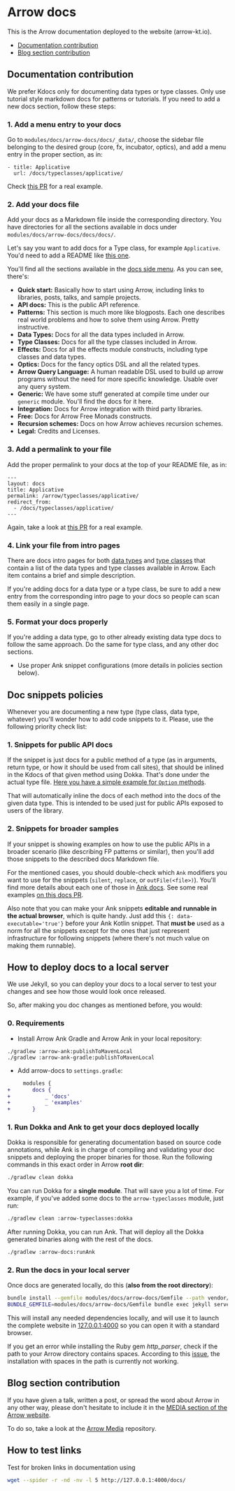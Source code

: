 # Arrow docs

This is the Arrow documentation deployed to the website (arrow-kt.io).

* [Documentation contribution](#documentation-contribution)
* [Blog section contribution](#blog-section-contribution)

## Documentation contribution

We prefer Kdocs only for documenting data types or type classes. Only use tutorial style markdown docs for patterns or tutorials. If you need to add a new docs section, follow these steps:

### 1. Add a menu entry to your docs

Go to `modules/docs/arrow-docs/docs/_data/`, choose the sidebar file belonging to the desired group (core, fx, incubator, optics), and add a menu entry in the proper section, as in:

```
- title: Applicative
  url: /docs/typeclasses/applicative/
```

Check [this PR](https://github.com/arrow-kt/arrow/pull/1134/files) for a real example.

### 2. Add your docs file

Add your docs as a Markdown file inside the corresponding directory. You have directories for all the sections
available in docs under `modules/docs/arrow-docs/docs/docs/`.

Let's say you want to add docs for a Type class, for example `Applicative`. You'd need to add a README like [this one](https://github.com/arrow-kt/arrow/blob/master/modules/docs/arrow-docs/docs/docs/arrow/typeclasses/applicative/README.md).

You'll find all the sections available in the [docs side menu](https://arrow-kt.io/docs/). As you can see, there's:
* **Quick start:** Basically how to start using Arrow, including links to libraries, posts, talks, and sample projects.
* **API docs:** This is the public API reference.
* **Patterns:** This section is much more like blogposts. Each one describes real world problems and how to solve them using Arrow. Pretty instructive.
* **Data Types:** Docs for all the data types included in Arrow.
* **Type Classes:** Docs for all the type classes included in Arrow.
* **Effects:** Docs for all the effects module constructs, including type classes and data types.
* **Optics:** Docs for the fancy optics DSL and all the related types.
* **Arrow Query Language:** A human readable DSL used to build up arrow programs without the need for more specific knowledge. Usable over any query system.
* **Generic:** We have some stuff generated at compile time under our `generic` module. You'll find the docs for it here.
* **Integration:** Docs for Arrow integration with third party libraries.
* **Free:** Docs for Arrow Free Monads constructs.
* **Recursion schemes:** Docs on how Arrow achieves recursion schemes.
* **Legal:** Credits and Licenses.

### 3. Add a permalink to your file

Add the proper permalink to your docs at the top of your README file, as in:

```
---
layout: docs
title: Applicative
permalink: /arrow/typeclasses/applicative/
redirect_from:
  - /docs/typeclasses/applicative/
---
```

Again, take a look at [this PR](https://github.com/arrow-kt/arrow/pull/1134/files) for a real example.

### 4. Link your file from intro pages

There are docs intro pages for both [data types](https://arrow-kt.io/docs/datatypes/intro/) and [type classes](https://arrow-kt.io/docs/typeclasses/intro/) that contain a list of the data types and type classes available in Arrow. Each item contains a brief and simple description.

If you're adding docs for a data type or a type class, be sure to add a new entry from the corresponding intro page to your docs so people can scan them easily in a single page.

### 5. Format your docs properly

If you're adding a data type, go to other already existing data type docs to follow the same approach.
Do the same for type class, and any other doc sections.
  * Use proper Ank snippet configurations (more details in policies section below).

## Doc snippets policies

Whenever you are documenting a new type (type class, data type, whatever) you'll wonder how to add code snippets to it. Please,
use the following priority check list:

### 1. Snippets for public API docs

If the snippet is just docs for a public method of a type (as in arguments, return type, or how it should be used from call sites), that should be inlined in the Kdocs of that given method using Dokka. That's done under the actual type file. [Here you have a simple example for `Option` methods](https://github.com/arrow-kt/arrow/blob/11a65faa9eed23182994778fa0ce218b69bfc4ba/modules/core/arrow-core/src/main/kotlin/arrow/core/Option.kt#L14).

That will automatically inline the docs of each method into the docs of the given data type. This is intended to be used just for public APIs exposed to users of the library.

### 2. Snippets for broader samples

If your snippet is showing examples on how to use the public APIs in a broader scenario (like describing FP patterns or similar), then you'll add those snippets to the described docs Markdown file.

For the mentioned cases, you should double-check which `Ank` modifiers you want to use for the snippets (`silent`, `replace`, or `outFile(<file>)`). You'll find more details about each one of those in [Ank docs](../../ank/README.md). See some real examples [on this docs PR](https://github.com/arrow-kt/arrow/pull/1134/files).

Also note that you can make your Ank snippets **editable and runnable in the actual browser**, which is quite handy. Just add this `{: data-executable='true'}` before your Ank Kotlin snippet. That **must be** used as a norm for all the snippets except for the ones that just represent infrastructure for following snippets (where there's not much value on making them runnable).

## How to deploy docs to a local server

We use Jekyll, so you can deploy your docs to a local server to test your changes and see how those would look once released.

So, after making you doc changes as mentioned before, you would:

### 0. Requirements

* Install Arrow Ank Gradle and Arrow Ank in your local repository:
```
./gradlew :arrow-ank:publishToMavenLocal
./gradlew :arrow-ank-gradle:publishToMavenLocal
```
* Add arrow-docs to `settings.gradle`:
```diff
     modules {
+       docs {
+           _ 'docs'
+           _ 'examples'
+       }
```

### 1. Run Dokka and Ank to get your docs deployed locally

Dokka is responsible for generating documentation based on source code annotations, while Ank is in charge of compiling and validating your doc snippets and deploying the proper binaries for those. Run the following commands in this exact order in Arrow **root dir**:

```bash
./gradlew clean dokka
```

You can run Dokka for a **single module**. That will save you a lot of time. For example, if you've added some docs to the
`arrow-typeclasses` module, just run:

```bash
./gradlew clean :arrow-typeclasses:dokka
```

After running Dokka, you can run Ank. That will deploy all the Dokka generated binaries along with the rest of the docs.

```bash
./gradlew :arrow-docs:runAnk
```

### 2. Run the docs in your local server

Once docs are generated locally, do this (**also from the root directory**):

```bash
bundle install --gemfile modules/docs/arrow-docs/Gemfile --path vendor/bundle
BUNDLE_GEMFILE=modules/docs/arrow-docs/Gemfile bundle exec jekyll serve -s modules/docs/arrow-docs/build/site/
```

This will install any needed dependencies locally, and will use it to launch the complete website in [127.0.0.1:4000](http://127.0.0.1:4000) so you can open it with a standard browser.

If you get an error while installing the Ruby gem _http_parser_, check if the path to your Arrow directory contains spaces. According to this [issue](https://github.com/tmm1/http_parser.rb/issues/47), the installation with spaces in the path is currently not working.

## Blog section contribution

If you have given a talk, written a post, or spread the word about Arrow in any other way, please don't hesitate to include it in the [MEDIA section of the Arrow website](https://media.arrow-kt.io/).

To do so, take a look at the [Arrow Media](https://github.com/arrow-kt/arrow-media) repository.

## How to test links

Test for broken links in documentation using

```sh
wget --spider -r -nd -nv -l 5 http://127.0.0.1:4000/docs/
```
